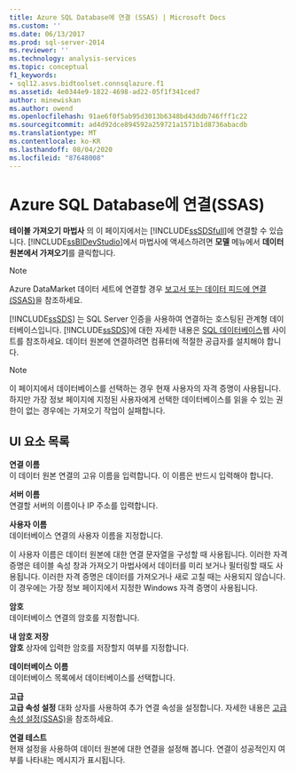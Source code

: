```yaml
---
title: Azure SQL Database에 연결 (SSAS) | Microsoft Docs
ms.custom: ''
ms.date: 06/13/2017
ms.prod: sql-server-2014
ms.reviewer: ''
ms.technology: analysis-services
ms.topic: conceptual
f1_keywords:
- sql12.asvs.bidtoolset.connsqlazure.f1
ms.assetid: 4e0344e9-1822-4698-ad22-05f1f341ced7
author: minewiskan
ms.author: owend
ms.openlocfilehash: 91ae6f0f5ab95d3013b6348bd43ddb746fff1c22
ms.sourcegitcommit: ad4d92dce894592a259721a1571b1d8736abacdb
ms.translationtype: MT
ms.contentlocale: ko-KR
ms.lasthandoff: 08/04/2020
ms.locfileid: "87648008"
---
```

# <a name="connect-to-an-azure-sql-database-ssas"></a>Azure SQL Database에 연결(SSAS)
  **테이블 가져오기 마법사** 의 이 페이지에서는 [!INCLUDE[ssSDSfull](../includes/sssdsfull-md.md)]에 연결할 수 있습니다. [!INCLUDE[ssBIDevStudio](../includes/ssbidevstudio-md.md)]에서 마법사에 액세스하려면 **모델** 메뉴에서 **데이터 원본에서 가져오기**를 클릭합니다.  
  
> [!NOTE]  
>  Azure DataMarket 데이터 세트에 연결할 경우 [보고서 또는 데이터 피드에 연결&#40;SSAS&#41;](connect-to-a-report-or-data-feed-ssas.md)을 참조하세요.  
  
 [!INCLUDE[ssSDS](../includes/sssds-md.md)] 는 SQL Server 인증을 사용하여 연결하는 호스팅된 관계형 데이터베이스입니다. [!INCLUDE[ssSDS](../includes/sssds-md.md)]에 대한 자세한 내용은 [SQL 데이터베이스](https://go.microsoft.com/fwlink/?LinkID=157856)웹 사이트를 참조하세요. 데이터 원본에 연결하려면 컴퓨터에 적절한 공급자를 설치해야 합니다.  
  
> [!NOTE]  
>  이 페이지에서 데이터베이스를 선택하는 경우 현재 사용자의 자격 증명이 사용됩니다. 하지만 가장 정보 페이지에 지정된 사용자에게 선택한 데이터베이스를 읽을 수 있는 권한이 없는 경우에는 가져오기 작업이 실패합니다.  
  
## <a name="ui-element-list"></a>UI 요소 목록  
 **연결 이름**  
 이 데이터 원본 연결의 고유 이름을 입력합니다. 이 이름은 반드시 입력해야 합니다.  
  
 **서버 이름**  
 연결할 서버의 이름이나 IP 주소를 입력합니다.  
  
 **사용자 이름**  
 데이터베이스 연결의 사용자 이름을 지정합니다.  
  
 이 사용자 이름은 데이터 원본에 대한 연결 문자열을 구성할 때 사용됩니다. 이러한 자격 증명은 테이블 속성 창과 가져오기 마법사에서 데이터를 미리 보거나 필터링할 때도 사용됩니다. 이러한 자격 증명은 데이터를 가져오거나 새로 고칠 때는 사용되지 않습니다. 이 경우에는 가장 정보 페이지에서 지정한 Windows 자격 증명이 사용됩니다.  
  
 **암호**  
 데이터베이스 연결의 암호를 지정합니다.  
  
 **내 암호 저장**  
 **암호** 상자에 입력한 암호를 저장할지 여부를 지정합니다.  
  
 **데이터베이스 이름**  
 데이터베이스 목록에서 데이터베이스를 선택합니다.  
  
 **고급**  
 **고급 속성 설정** 대화 상자를 사용하여 추가 연결 속성을 설정합니다. 자세한 내용은 [고급 속성 설정&#40;SSAS&#41;](set-advanced-properties-ssas.md)을 참조하세요.  
  
 **연결 테스트**  
 현재 설정을 사용하여 데이터 원본에 대한 연결을 설정해 봅니다. 연결이 성공적인지 여부를 나타내는 메시지가 표시됩니다.  
  
  
